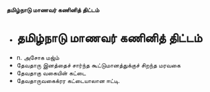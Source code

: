 **தமிழ்நாடு மாணவர் கணினித் திட்டம்**
- # தமிழ்நாடு மாணவர் கணினித் திட்டம்
- n. அசோக மஜ்ம்
- தேவதாரு இனத்தைச் சார்ந்த கூட்டுமானத்துக்குச் சிறந்த மரவகை
- தேவதாகு வகையின் கட்டை
- தேவதாருவகைக்ரர கட்டையாலான ஈட்டி.

